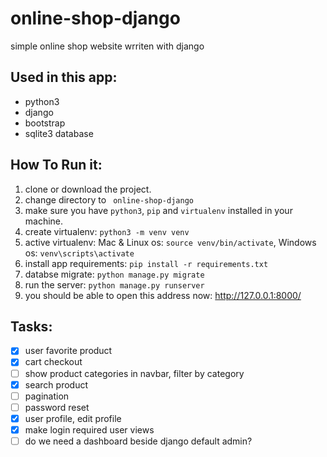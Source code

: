 # online-shop-django
simple online shop website wrriten with django


## Used in this app:
- python3
- django 
- bootstrap
- sqlite3 database


## How To Run it:
1. clone or download the project.
2. change directory to ``` online-shop-django```
3. make sure you have ``python3``, ```pip``` and ```virtualenv``` installed in your machine.
4. create virtualenv: ```python3 -m venv venv```
5. active virtualenv: Mac & Linux os: ```source venv/bin/activate```, Windows os: ```venv\scripts\activate```
6. install app requirements: ```pip install -r requirements.txt```
7. databse migrate: ```python manage.py migrate```
8. run the server: ```python manage.py runserver```
9. you should be able to open this address now: http://127.0.0.1:8000/


## Tasks:
- [x] user favorite product
- [x] cart checkout
- [ ] show product categories in navbar, filter by category
- [x] search product
- [ ] pagination
- [ ] password reset
- [x] user profile, edit profile
- [x] make login required user views
- [ ] do we need a dashboard beside django default admin?
